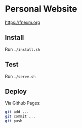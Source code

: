 # Personal Website

https://fneum.org

## Install

Run `./install.sh`

## Test

Run `./serve.sh`

## Deploy

Via Github Pages:

```sh
git add ...
git commit ...
git push
```